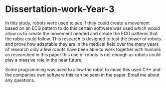# Dissertation-work-Year-3

In this study, robots were used to see if they could create a movement based on an ECG pattern to do this certain software was used which would allow us to create the movement needed and create the ECG patterns that the robot could follow. This research is designed to test the power of robots and prove how adaptable they are in the medical field over the many years of research only a few robots have been able to work together with humans as researched in this paper this use of robots is not enough as robots could play a massive role in the near future.

Some programming was used to allow the robot to move this used C++ and the companies own software this can be seen in the paper. 
Email me about any questions.
